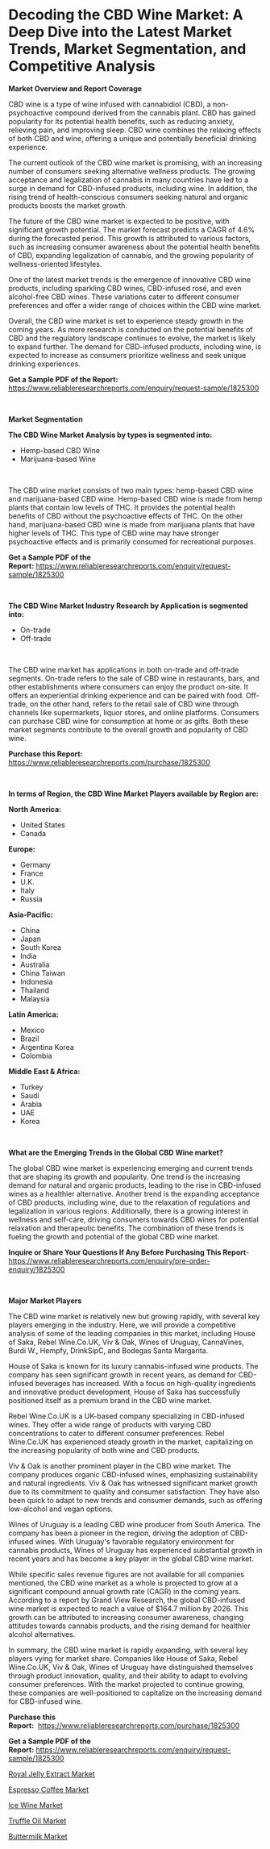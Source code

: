 <p><h1>Decoding the CBD Wine Market: A Deep Dive into the Latest Market Trends, Market Segmentation, and Competitive Analysis</h1></p><p><strong>Market Overview and Report Coverage</strong></p>
<p><p>CBD wine is a type of wine infused with cannabidiol (CBD), a non-psychoactive compound derived from the cannabis plant. CBD has gained popularity for its potential health benefits, such as reducing anxiety, relieving pain, and improving sleep. CBD wine combines the relaxing effects of both CBD and wine, offering a unique and potentially beneficial drinking experience.</p><p>The current outlook of the CBD wine market is promising, with an increasing number of consumers seeking alternative wellness products. The growing acceptance and legalization of cannabis in many countries have led to a surge in demand for CBD-infused products, including wine. In addition, the rising trend of health-conscious consumers seeking natural and organic products boosts the market growth.</p><p>The future of the CBD wine market is expected to be positive, with significant growth potential. The market forecast predicts a CAGR of 4.6% during the forecasted period. This growth is attributed to various factors, such as increasing consumer awareness about the potential health benefits of CBD, expanding legalization of cannabis, and the growing popularity of wellness-oriented lifestyles.</p><p>One of the latest market trends is the emergence of innovative CBD wine products, including sparkling CBD wines, CBD-infused rosé, and even alcohol-free CBD wines. These variations cater to different consumer preferences and offer a wider range of choices within the CBD wine market.</p><p>Overall, the CBD wine market is set to experience steady growth in the coming years. As more research is conducted on the potential benefits of CBD and the regulatory landscape continues to evolve, the market is likely to expand further. The demand for CBD-infused products, including wine, is expected to increase as consumers prioritize wellness and seek unique drinking experiences.</p></p>
<p><strong>Get a Sample PDF of the Report:</strong> <a href="https://www.reliableresearchreports.com/enquiry/request-sample/1825300">https://www.reliableresearchreports.com/enquiry/request-sample/1825300</a></p>
<p>&nbsp;</p>
<p><strong>Market Segmentation</strong></p>
<p><strong>The CBD Wine Market Analysis by types is segmented into:</strong></p>
<p><ul><li>Hemp-based CBD Wine</li><li>Marijuana-based Wine</li></ul></p>
<p>&nbsp;</p>
<p><p>The CBD wine market consists of two main types: hemp-based CBD wine and marijuana-based CBD wine. Hemp-based CBD wine is made from hemp plants that contain low levels of THC. It provides the potential health benefits of CBD without the psychoactive effects of THC. On the other hand, marijuana-based CBD wine is made from marijuana plants that have higher levels of THC. This type of CBD wine may have stronger psychoactive effects and is primarily consumed for recreational purposes.</p></p>
<p><strong>Get a Sample PDF of the Report:</strong>&nbsp;<a href="https://www.reliableresearchreports.com/enquiry/request-sample/1825300">https://www.reliableresearchreports.com/enquiry/request-sample/1825300</a></p>
<p>&nbsp;</p>
<p><strong>The CBD Wine Market Industry Research by Application is segmented into:</strong></p>
<p><ul><li>On-trade</li><li>Off-trade</li></ul></p>
<p>&nbsp;</p>
<p><p>The CBD wine market has applications in both on-trade and off-trade segments. On-trade refers to the sale of CBD wine in restaurants, bars, and other establishments where consumers can enjoy the product on-site. It offers an experiential drinking experience and can be paired with food. Off-trade, on the other hand, refers to the retail sale of CBD wine through channels like supermarkets, liquor stores, and online platforms. Consumers can purchase CBD wine for consumption at home or as gifts. Both these market segments contribute to the overall growth and popularity of CBD wine.</p></p>
<p><strong>Purchase this Report:</strong>&nbsp; <a href="https://www.reliableresearchreports.com/purchase/1825300">https://www.reliableresearchreports.com/purchase/1825300</a></p>
<p>&nbsp;</p>
<p><strong>In terms of Region, the CBD Wine Market Players available by Region are:</strong></p>
<p>
    <p> <strong> North America: </strong>
        <ul>
            <li>United States</li>
            <li>Canada</li>
        </ul>
        </p> 
    <p> <strong> Europe: </strong>
        <ul>
            <li>Germany</li>
            <li>France</li>
            <li>U.K.</li>
            <li>Italy</li>
            <li>Russia</li>
        </ul>
        </p> 
    <p> <strong> Asia-Pacific: </strong>
        <ul>
            <li>China</li>
            <li>Japan</li>
            <li>South Korea</li>
            <li>India</li>
            <li>Australia</li>
            <li>China Taiwan</li>
            <li>Indonesia</li>
            <li>Thailand</li>
            <li>Malaysia</li>
        </ul>
        </p> 
    <p> <strong> Latin America: </strong>
        <ul>
            <li>Mexico</li>
            <li>Brazil</li>
            <li>Argentina Korea</li>
            <li>Colombia</li>
        </ul>
        </p> 
    <p> <strong> Middle East & Africa: </strong>
        <ul>
            <li>Turkey</li>
            <li>Saudi</li>
            <li>Arabia</li>
            <li>UAE</li>
            <li>Korea</li>
        </ul>
    </p>
    </p>
<p>&nbsp;</p>
<p><strong>What are the Emerging Trends in the Global CBD Wine market?</strong></p>
<p><p>The global CBD wine market is experiencing emerging and current trends that are shaping its growth and popularity. One trend is the increasing demand for natural and organic products, leading to the rise in CBD-infused wines as a healthier alternative. Another trend is the expanding acceptance of CBD products, including wine, due to the relaxation of regulations and legalization in various regions. Additionally, there is a growing interest in wellness and self-care, driving consumers towards CBD wines for potential relaxation and therapeutic benefits. The combination of these trends is fueling the growth and potential of the global CBD wine market.</p></p>
<p><strong>Inquire or Share Your Questions If Any Before Purchasing This Report</strong>- <a href="https://www.reliableresearchreports.com/enquiry/pre-order-enquiry/1825300">https://www.reliableresearchreports.com/enquiry/pre-order-enquiry/1825300</a></p>
<p>&nbsp;</p>
<p><strong>Major Market Players</strong></p>
<p><p>The CBD wine market is relatively new but growing rapidly, with several key players emerging in the industry. Here, we will provide a competitive analysis of some of the leading companies in this market, including House of Saka, Rebel Wine.Co.UK, Viv & Oak, Wines of Uruguay, CannaVines, Burdi W., Hempfy, DrinkSipC, and Bodegas Santa Margarita.</p><p>House of Saka is known for its luxury cannabis-infused wine products. The company has seen significant growth in recent years, as demand for CBD-infused beverages has increased. With a focus on high-quality ingredients and innovative product development, House of Saka has successfully positioned itself as a premium brand in the CBD wine market.</p><p>Rebel Wine.Co.UK is a UK-based company specializing in CBD-infused wines. They offer a wide range of products with varying CBD concentrations to cater to different consumer preferences. Rebel Wine.Co.UK has experienced steady growth in the market, capitalizing on the increasing popularity of both wine and CBD products.</p><p>Viv & Oak is another prominent player in the CBD wine market. The company produces organic CBD-infused wines, emphasizing sustainability and natural ingredients. Viv & Oak has witnessed significant market growth due to its commitment to quality and consumer satisfaction. They have also been quick to adapt to new trends and consumer demands, such as offering low-alcohol and vegan options.</p><p>Wines of Uruguay is a leading CBD wine producer from South America. The company has been a pioneer in the region, driving the adoption of CBD-infused wines. With Uruguay's favorable regulatory environment for cannabis products, Wines of Uruguay has experienced substantial growth in recent years and has become a key player in the global CBD wine market.</p><p>While specific sales revenue figures are not available for all companies mentioned, the CBD wine market as a whole is projected to grow at a significant compound annual growth rate (CAGR) in the coming years. According to a report by Grand View Research, the global CBD-infused wine market is expected to reach a value of $164.7 million by 2026. This growth can be attributed to increasing consumer awareness, changing attitudes towards cannabis products, and the rising demand for healthier alcohol alternatives.</p><p>In summary, the CBD wine market is rapidly expanding, with several key players vying for market share. Companies like House of Saka, Rebel Wine.Co.UK, Viv & Oak, Wines of Uruguay have distinguished themselves through product innovation, quality, and their ability to adapt to evolving consumer preferences. With the market projected to continue growing, these companies are well-positioned to capitalize on the increasing demand for CBD-infused wine.</p></p>
<p><strong>Purchase this Report:</strong>&nbsp;&nbsp;<a href="https://www.reliableresearchreports.com/purchase/1825300">https://www.reliableresearchreports.com/purchase/1825300</a></p>
<p></p>
<p><strong>Get a Sample PDF of the Report:</strong>&nbsp;<a href="https://www.reliableresearchreports.com/enquiry/request-sample/1825300">https://www.reliableresearchreports.com/enquiry/request-sample/1825300</a></p>
<p><p><a href="https://github.com/gulaimolin/Market-Research-Report-List-2/blob/main/royal-jelly-extract-market.md">Royal Jelly Extract Market</a></p><p><a href="https://github.com/ruslanpoljakovrd177/Market-Research-Report-List-2/blob/main/espresso-coffee-market.md">Espresso Coffee Market</a></p><p><a href="https://github.com/grishafomin4852/Market-Research-Report-List-2/blob/main/ice-wine-market.md">Ice Wine Market</a></p><p><a href="https://github.com/luckyshygirl/Market-Research-Report-List-2/blob/main/truffle-oil-market.md">Truffle Oil Market</a></p><p><a href="https://github.com/gdfhhhj/Market-Research-Report-List-2/blob/main/buttermilk-market.md">Buttermilk Market</a></p></p>